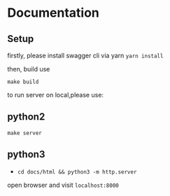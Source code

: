 # Documentation

## Setup

firstly, please install swagger cli via yarn 
`yarn install`

then, build use

`make build`

to run server on local,please use:
## python2 
`make server`
## python3
- `cd docs/html && python3 -m http.server`

open browser and visit `localhost:8000`
